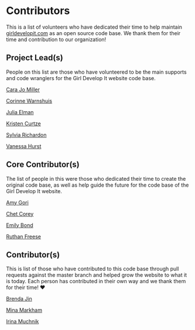 # Contributors

This is a list of volunteers who have dedicated their time to help maintain [girldevelopit.com](http://girldevelopit.com ) as an open source code base. We thank them for their time and contribution to our organization!

## Project Lead(s)

People on this list are those who have volunteered to be the main supports and code wranglers for the Girl Develop It website code base.

[Cara Jo Miller](https://github.com/Cara-Jo)

[Corinne Warnshuis](https://github.com/corinnepw)

[Julia Elman](https://github.com/juliaelman)

[Kristen Curtze](https://github.com/kstack7)

[Sylvia Richardon](https://github.com/roenok)

[Vanessa Hurst](https://github.com/DBNess)

## Core Contributor(s)

The list of people in this were those who dedicated their time to create the original code base, as well as help guide the future for the code base of the Girl Develop It website. 

[Amy Gori](https://github.com/amygori)

[Chet Corey](https://github.com/chetcorey)

[Emily Bond](https://github.com/emmylucille)

[Ruthan Freese](https://github.com/therufs)

## Contributor(s)

This is list of those who have contributed to this code base through pull requests against the master branch and helped grow the website to what it is today. Each person has contributed in their own way and we thank them for their time! :hearts:

[Brenda Jin](https://github.com/brendajin)

[Mina Markham](https://github.com/minamarkham)

[Irina Muchnik](https://github.com/imuchnik)